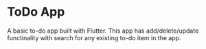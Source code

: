 # ToDo App

A basic to-do app built with Flutter. This app has add/delete/update functinality with search for any existing to-do item in the app.
